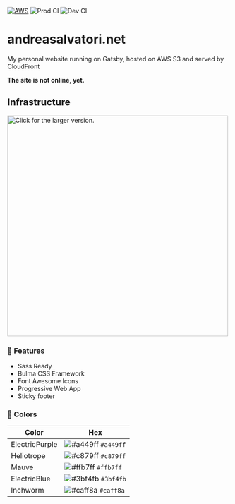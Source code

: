 [![AWS](https://img.shields.io/badge/AWS-S3%2BCloudFront-orange?style=flat-square)](https://aws.amazon.com/)
![Prod CI](https://github.com/Sonic0/personal-website/workflows/Production%20CI/badge.svg)
![Dev CI](https://github.com/Sonic0/personal-website/workflows/Dev%20CI/badge.svg)

# andreasalvatori.net

My personal website running on Gatsby, hosted on AWS S3 and served by CloudFront

**The site is not online, yet.**

## Infrastructure

<a href="https://drive.google.com/uc?export=view&id=XXX"><img src="https://drive.google.com/uc?export=view&id=1D4T6xOqRq0OyIcfxq9ZVfqBZFA2uLO1T" style="width: 500px; max-width: 100%; height: auto" title="Click for the larger version." /></a>

### 🚀 Features

- Sass Ready
- Bulma CSS Framework
- Font Awesome Icons
- Progressive Web App
- Sticky footer

### 🎨 Colors

| Color          | Hex                                                                |
| -------------- | ------------------------------------------------------------------ |
| ElectricPurple | ![#a449ff](https://via.placeholder.com/11/a449ff?text=+) `#a449ff` |
| Heliotrope     | ![#c879ff](https://via.placeholder.com/11/c879ff?text=+) `#c879ff` |
| Mauve          | ![#ffb7ff](https://via.placeholder.com/11/ffb7ff?text=+) `#ffb7ff` |
| ElectricBlue   | ![#3bf4fb](https://via.placeholder.com/11/3bf4fb?text=+) `#3bf4fb` |
| Inchworm       | ![#caff8a](https://via.placeholder.com/11/caff8a?text=+) `#caff8a` |
